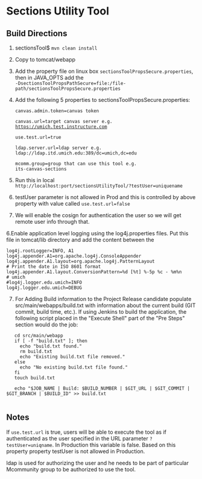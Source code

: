 # Sections Utility Tool

## Build Directions
 
1. sectionsTool$ <code>mvn clean install</code>
2. Copy to tomcat/webapp
3. Add the property file on linux box <code>sectionsToolPropsSecure.properties</code>,   
then in JAVA_OPTS add the  
<code>-DsectionsToolPropsPathSecure=file:/file-path/sectionsToolPropsSecure.properties</code>
4. Add the following 5 properties to sectionsToolPropsSecure.properties: 

    <code>canvas.admin.token=canvas token  
    canvas.url=target canvas server e.g. https://umich.test.instructure.com  
    use.test.url=true  
    ldap.server.url=ldap server e.g. ldap://ldap.itd.umich.edu:389/dc=umich,dc=edu  
    mcomm.group=group that can use this tool e.g. its-canvas-sections</code>

5. Run this in local  
<code>http://localhost:port/sectionsUtilityTool/?testUser=uniquename</code>
  1. testUser parameter is not allowed in Prod and this is controlled by above property with value called <code>use.test.url=false</code>
  2. We will enable the cosign for authentication the user so we will get remote user info through that.

6.Enable application level logging using the log4j.properties files. Put this file in tomcat/lib directory and add the content between the 
 
```
log4j.rootLogger=INFO, A1
log4j.appender.A1=org.apache.log4j.ConsoleAppender
log4j.appender.A1.layout=org.apache.log4j.PatternLayout
# Print the date in ISO 8601 format
log4j.appender.A1.layout.ConversionPattern=%d [%t] %-5p %c - %m%n
# umich
#log4j.logger.edu.umich=INFO
log4j.logger.edu.umich=DEBUG 
```
7.  For Adding Build information to the Project Release candidate populate src/main/webapps/build.txt with information about the current build (GIT commit, build time, etc.).
    If using Jenkins to build the application, the following script placed in the "Execute Shell" part of the "Pre Steps" section would do the job:
    
    
 ``` Shell Scripting
    cd src/main/webapp
    if [ -f "build.txt" ]; then
      echo "build.txt found."
      rm build.txt
      echo "Existing build.txt file removed."
    else
      echo "No existing build.txt file found."
    fi
    touch build.txt

    echo "$JOB_NAME | Build: $BUILD_NUMBER | $GIT_URL | $GIT_COMMIT | $GIT_BRANCH | $BUILD_ID" >> build.txt
    
 ```

## Notes

If <code>use.test.url</code> is true, users will be able to execute the tool as if authenticated as the user specified in the URL parameter <code>?testUser=uniqname</code>. In Production this variable is  false. Based on this property property testUser is not allowed in Production.

ldap is used for authorizing the user and he needs to be part of particular Mcommunity group to be authorized to use the tool.





 

